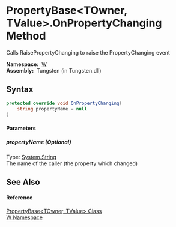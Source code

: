 PropertyBase&lt;TOwner, TValue>.OnPropertyChanging Method
=========================================================
   
Calls RaisePropertyChanging to raise the PropertyChanging event


  **Namespace:**  [W][1]  
  **Assembly:**  Tungsten (in Tungsten.dll)

Syntax
------

```csharp
protected override void OnPropertyChanging(
	string propertyName = null
)
```

#### Parameters

##### *propertyName* (Optional)
Type: [System.String][2]  
The name of the caller (the property which changed)


See Also
--------

#### Reference
[PropertyBase&lt;TOwner, TValue> Class][3]  
[W Namespace][1]  

[1]: ../README.md
[2]: http://msdn.microsoft.com/en-us/library/s1wwdcbf
[3]: README.md